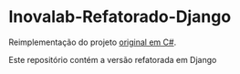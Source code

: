 # Inovalab-Refatorado-Django

Reimplementação do projeto [original em C#](https://github.com/PedroV1tor/Projeto-TFC).

Este repositório contém a versão refatorada em Django